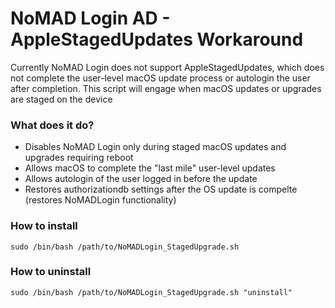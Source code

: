 # NoMAD Login AD - AppleStagedUpdates Workaround

Currently NoMAD Login does not support AppleStagedUpdates, which does not complete the user-level macOS update process or autologin the user after completion.
This script will engage when macOS updates or upgrades are staged on the device

### What does it do?
- Disables NoMAD Login only during staged macOS updates and upgrades requiring reboot
- Allows macOS to complete the "last mile" user-level updates
- Allows autologin of the user logged in before the update
- Restores authorizationdb settings after the OS update is compelte (restores NoMADLogin functionality)

### How to install

`sudo /bin/bash /path/to/NoMADLogin_StagedUpgrade.sh`

### How to uninstall

`sudo /bin/bash /path/to/NoMADLogin_StagedUpgrade.sh "uninstall"`
